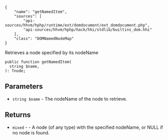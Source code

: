 ``` yamlmeta
{
    "name": "getNamedItem",
    "sources": [
        "api-sources/hhvm/hphp/runtime/ext/domdocument/ext_domdocument.php",
        "api-sources/hhvm/hphp/hack/hhi/stdlib/builtins_dom.hhi"
    ],
    "class": "DOMNamedNodeMap"
}
```




Retrieves a node specified by its nodeName




``` Hack
public function getNamedItem(
  string $name,
): Tnode;
```




## Parameters




+ ` string $name ` - The nodeName of the node to retrieve.




## Returns




* ` mixed ` - - A node (of any type) with the specified nodeName, or NULL
  if no node is found.
<!-- HHAPIDOC -->

